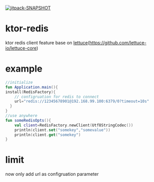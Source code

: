 
[![jitpack-SNAPSHOT](https://jitpack.io/v/ZenLiuCN/ktor-redis.svg)](https://jitpack.io/#ZenLiuCN/ktor-redis)
# ktor-redis
ktor redis client feature base on [lettuce]()(https://github.com/lettuce-io/lettuce-core)
# example
```kotlin
//initialize
fun Application.main(){
install(RedisFactory){
    // configruation for redis to connect
    url="redis://12345678901@192.168.99.100:6379/0?timeout=10s"
  }
}
//use anywhere
fun someRedisOpts(){
    val client=RedisFactory.newClient(Utf8StringCodec())
    println(client.set("somekey","somevalue"))
    println(client.get("somekey")
}

```
# limit
now only add url as configruation parameter
